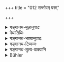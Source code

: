 +++
title = "012 सन्तोषम् परम्"

+++

<details><summary>गङ्गानथ-मूलानुवादः</summary>

He who wants happiness should adopt perfect contentment and remain self-controlled. Happiness has its root in contentment, and its opposite is the root of unhappiness.—(12)
</details>

<details><summary>मेधातिथिः</summary>

**संतोष** आश्रयितव्यः, न बहूनाम् उपजीव्यः स्याम् इति याच्ञाक्लेश आस्थेयः । **सुखार्थी संयतो भवेत्** । संयमो यात्रिकाद् धनाद् अधिके नाभिलाषः । **संतोषो** मनस्विनां सुखमूलम् । **दुःखस्य मूलं विपर्ययः** असंतोषः । महद् विदुषां दैन्यम्, अभिलषिते वस्तुन्य् असंपत्तिः । तस्मात् **संतोषम्** आश्रयेत् ॥ ४.१२ ॥
</details>

<details><summary>गङ्गानथ-भाष्यानुवादः</summary>

With a view to laying stress upon the importance of the two means of living—‘to collect grains for three days’ and ‘not to possess grains enough for the morrow,’—the author adds this verse by way of reflection.

One should have recourse to contentment; that is, one should not make an effort to go about begging on a large scale, with a view to becoming dependent upon several persons.

‘*He who wants happiness should remain self-controlled*.’—‘*Self-control*’ consists in not wanting more wealth than what would suffice for bare subsistence.

‘Contentment’ is the root of happiness for all high-minded persons; and its opposite—*i.e*., Discontent—is the root of unhappiness; the non-accomplishment of what is desired being a source of great humiliation for the learned. For these reasons, one should have recourse to contentment.—(12)
</details>

<details><summary>गङ्गानथ-टिप्पन्यः</summary>

This verse is quoted in *Aparārka* (p. 170), which remarks that in
connection with all these ‘*vratas*’, it has to be borne in mind that
what is exactly meant by the term ‘*vrata*’ is the *mental
determination* that ‘I shall do this—I shall not do that’,—and that all
these have to be taken up immediately after the Final Bath.
</details>

<details><summary>गङ्गानथ-तुल्य-वाक्यानि</summary>

*Yājñavalkya* (1.129).—‘He shall ever remain contented.’
</details>

<details><summary>Bühler</summary>

012	He who desires happiness must strive after a perfectly contented disposition and control himself; for happiness has contentment for its root, the root of unhappiness is the contrary (disposition).
</details>
